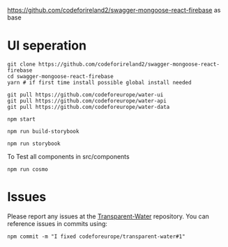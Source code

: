 
https://github.com/codeforireland2/swagger-mongoose-react-firebase as base

# UI seperation 

```shell
git clone https://github.com/codeforireland2/swagger-mongoose-react-firebase
cd swagger-mongoose-react-firebase
yarn # if first time install possible global install needed

git pull https://github.com/codeforeurope/water-ui
git pull https://github.com/codeforeurope/water-api
git pull https://github.com/codeforeurope/water-data

npm start 

npm run build-storybook

npm run storybook
``` 

To Test all components in src/components
```shell
npm run cosmo
```
# Issues

Please report any issues at the [Transparent-Water](https://github.com/codeforeurope/Transparent-Water/issues) repository.
You can reference issues in commits using: 
```
npm commit -m "I fixed codeforeurope/transparent-water#1"
```


